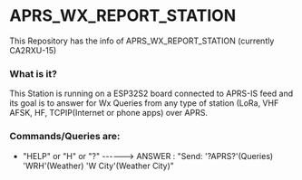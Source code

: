 # APRS_WX_REPORT_STATION

This Repository has the info of APRS_WX_REPORT_STATION (currently CA2RXU-15)

### What is it?
This Station is running on a ESP32S2 board connected to APRS-IS feed and its goal is to answer for Wx Queries from any type of station (LoRa, VHF AFSK, HF, TCPIP(Internet or phone apps) over APRS.


### Commands/Queries are:

- "HELP" or "H" or "?" ------> ANSWER : "Send: '?APRS?'(Queries) 'WRH'(Weather) 'W City'(Weather City)"

